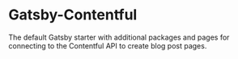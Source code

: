 # Gatsby-Contentful
The default Gatsby starter with additional packages and pages for connecting to the Contentful API to create blog post pages.